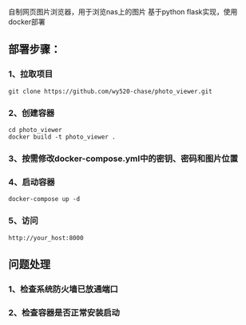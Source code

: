 自制网页图片浏览器，用于浏览nas上的图片 基于python flask实现，使用docker部署

## 部署步骤：
### 1、拉取项目

`git clone https://github.com/wy520-chase/photo_viewer.git`

### 2、创建容器

```
cd photo_viewer
docker build -t photo_viewer .
```

### 3、按需修改docker-compose.yml中的密钥、密码和图片位置

### 4、启动容器

`docker-compose up -d`

### 5、访问

`http://your_host:8000`

## 问题处理
### 1、检查系统防火墙已放通端口
### 2、检查容器是否正常安装启动

